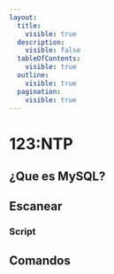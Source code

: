 ```yaml
---
layout:
  title:
    visible: true
  description:
    visible: false
  tableOfContents:
    visible: true
  outline:
    visible: true
  pagination:
    visible: true
---
```


# 123:NTP

## ¿Que es MySQL?

## Escanear

### Script

## Comandos
